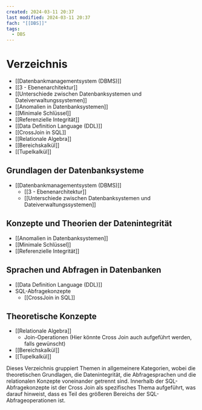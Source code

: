 ```yaml
---
created: 2024-03-11 20:37
last modified: 2024-03-11 20:37
fach: "[[DBS]]"
tags:
  - DBS
---
```


# Verzeichnis

- [[Datenbankmanagementsystem (DBMS)]]
- [[3 - Ebenenarchitektur]]
- [[Unterschiede zwischen Datenbanksystemen und Dateiverwaltungssystemen]]
- [[Anomalien in Datenbanksystemen]]
- [[Minimale Schlüssel]]
- [[Referenzielle Integrität]]
- [[Data Definition Language (DDL)]]
- [[CrossJoin in SQL]]
- [[Relationale Algebra]]
- [[Bereichskalkül]]
- [[Tupelkalkül]]



## Grundlagen der Datenbanksysteme
- [[Datenbankmanagementsystem (DBMS)]]
	-  [[3 - Ebenenarchitektur]]
	- [[Unterschiede zwischen Datenbanksystemen und Dateiverwaltungssystemen]]

## Konzepte und Theorien der Datenintegrität
- [[Anomalien in Datenbanksystemen]]
- [[Minimale Schlüssel]]
- [[Referenzielle Integrität]]

## Sprachen und Abfragen in Datenbanken
- [[Data Definition Language (DDL)]]
- SQL-Abfragekonzepte
  - [[CrossJoin in SQL]]

## Theoretische Konzepte
- [[Relationale Algebra]]
  - Join-Operationen (Hier könnte Cross Join auch aufgeführt werden, falls gewünscht)
- [[Bereichskalkül]]
- [[Tupelkalkül]]

Dieses Verzeichnis gruppiert Themen in allgemeinere Kategorien, wobei die theoretischen Grundlagen, die Datenintegrität, die Abfragesprachen und die relationalen Konzepte voneinander getrennt sind. Innerhalb der SQL-Abfragekonzepte ist der Cross Join als spezifisches Thema aufgeführt, was darauf hinweist, dass es Teil des größeren Bereichs der SQL-Abfrageoperationen ist.